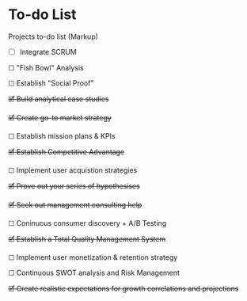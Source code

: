 # To-do List
Projects to-do list (Markup)

-[ ] Integrate SCRUM

☐ "Fish Bowl" Analysis

☐ Establish "Social Proof"

~~🗹 Build analytical case studies~~

~~🗹 Create go-to market strategy~~

☐ Establish mission plans & KPIs

~~🗹 Establish Competitive Advantage~~

☐ Implement user acquistion strategies

~~🗹 Prove out your series of hypothesises~~

~~🗹 Seek out management consulting help~~

☐ Coninuous consumer discovery + A/B Testing

~~🗹 Establish a Total Quality Management System~~

☐ Implement user monetization & retention strategy

☐ Continuous SWOT analysis and Risk Management

~~🗹 Create realistic expectations for growth correlations and projections~~
